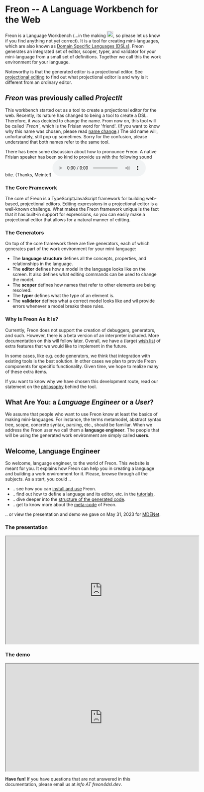 # Freon -- A Language Workbench for the Web

Freon is a Language Workbench (...in the making <img src="/images/smile.png" alt="OOPS" width="20" height="20">,
so please let us know if you find anything not yet correct). It is a tool for creating mini-languages,
which are also known as <a href="https://en.wikipedia.org/wiki/Domain-specific*language" target="_blank">Domain Specific Languages (DSLs)</a>.
Freon generates an integrated
set of editor, scoper, typer, and validator for your mini-language from a small set of definitions. Together we call this the work environment for your language.

Noteworthy is that the generated editor is a projectional editor. See [projectional editing](/010_Intro/010_Projectional_Editing) to find out what
projectional editor is and why is it different from an ordinary editor.

## <i>Freon</i> was previously called <i>ProjectIt</i>

This workbench started out as a tool to create a projectional editor for the web. Recently, its nature
has changed to being a tool to create a DSL. Therefore,
it was decided to change the name. From now on, this tool will be called <i>'Freon'</i>, which is the
Frisian word for 'friend'. (If you want to know why this name was chosen, please read [name change](/010_Intro/060_Name_Change).)
The old name will, unfortunately, still pop up sometimes. Sorry for the confusion, please understand that
both names refer to the same tool.

There has been some discussion about how to pronounce
Freon. A native Frisian speaker has been so kind to provide us with the following sound bite. (Thanks, Meinte!)
<audio controls><source src="../freon - pronounciation.mp3" type="audio/mpeg">Your browser does not support the audio element.</audio>

### The Core Framework

The core of Freon is a TypeScript/JavaScript framework for building web-based, projectional
editors. Editing expressions in a projectional editor is a well-known challenge. What makes the
Freon framework unique is the fact that it has built-in support for expressions, so you can
easily make a projectional editor that allows for a natural manner of editing.

### The Generators

On top of the core framework there are five generators, each of which generates part
of the work environment for your mini-language:

- The **language structure** defines all the concepts, properties, and relationships in the language.
- The **editor** defines how a model in the language looks like on the screen.
  It also defines what editing commands can be used to change the model.
- The **scoper** defines how names that refer to other elements are being resolved.
- The **typer** defines what the type of an element is.
- The **validator** defines what a correct model looks like and wil provide errors whenever a model breaks these rules.

### Why Is Freon As It Is?

Currently, Freon does not support the creation of debuggers, generators, and
such. However, there is a beta version of an interpreter included. More
documentation on this will follow later.
Overall, we have a (large) [wish list](/010_Intro/090_Future_Developments) of extra features
that we would like to implement in the future.

In some cases, like e.g. code generators, we think that integration with existing tools is the best solution.
In other cases we plan to provide Freon components for specific functionality.
Given time, we hope to realize many of these extra items.

If you want to know why
we have chosen this development route, read our statement on the [philosophy](/010_Intro/020_Our_Philosophy)
behind the tool.

## What Are You: a _Language Engineer_ or a _User_?

We assume that people who want to use Freon know at least the basics of making mini-languages. For instance,
the terms metamodel, abstract syntax tree, scope, concrete syntax, parsing, etc., should be familiar. When we address the Freon
user we call them a **language engineer**. The people that will be using the generated work environment are simply called **users**.

## Welcome, Language Engineer

So welcome, language engineer, to the world of Freon. This website is meant for you. It explains how Freon can help
you in creating a language and building a work environment for it. Please, browse through all the subjects.
As a start, you could ..

- .. see how you can [install and use](/020_Getting_Started/010_Installation) Freon.
- .. find out how to define a language and its editor, etc. in the [tutorials](/030_Developing_a_Language/010_Default_Level).
- .. dive deeper into the [structure of the generated code](/020_Getting_Started/020_Project_Structure).
- .. get to know more about the [meta-code](/060_Under_the_Hood) of Freon.

.. or view the presentation and demo we gave on May 31, 2023 for <a href="https://mde-network.com/" target="_blank">MDENet</a>.

### The presentation

<iframe width="620" height="345" src="https://www.youtube.com/embed/Eb9WGZyL92w">
</iframe>

### The demo

<iframe width="620" height="345" src="https://www.youtube.com/embed/pdQaCfRkgA8">
</iframe>

**Have fun!** If you have questions that are not answered in this documentation, please email us at _info AT freon4dsl.dev_.
